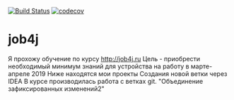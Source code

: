 [![Build Status](https://travis-ci.org/Rodriguez111/job4j.svg?branch=master)](https://travis-ci.org/Rodriguez111/job4j)
[![codecov](https://codecov.io/gh/Rodriguez111/job4j/branch/master/graph/badge.svg)](https://codecov.io/gh/Rodriguez111/job4j)


# job4j
Я прохожу обучение по курсу  http://job4j.ru
Цель - приобрести необходимый минимум знаний для устройства на работу в марте-апреле 2019
Ниже находятся мои проекты
Создания новой ветки через IDEA
В курсе производилась работа с ветках git.
 "Объединение зафиксированных изменений2"